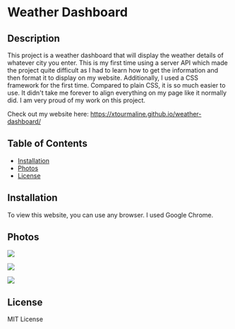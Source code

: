 
# Weather Dashboard

## Description

This project is a weather dashboard that will display the weather details of whatever city you enter. This is my first time using a server API which made the project quite difficult as I had to learn how to get the information and then format it to display on my website. Additionally, I used a CSS framework for the first time. Compared to plain CSS, it is so much easier to use. It didn't take me forever to align everything on my page like it normally did. I am very proud of my work on this project.

Check out my website here: https://xtourmaline.github.io/weather-dashboard/

## Table of Contents

- [Installation](#installation)
- [Photos](#photos)
- [License](#license)

## Installation

To view this website, you can use any browser. I used Google Chrome.

## Photos

![](https://cdn.discordapp.com/attachments/417114497455620106/1169734217274507344/image.png)

![](https://cdn.discordapp.com/attachments/417114497455620106/1169733887501533284/image.png)

![](https://cdn.discordapp.com/attachments/417114497455620106/1169734078547902526/image.png)

## License

MIT License
